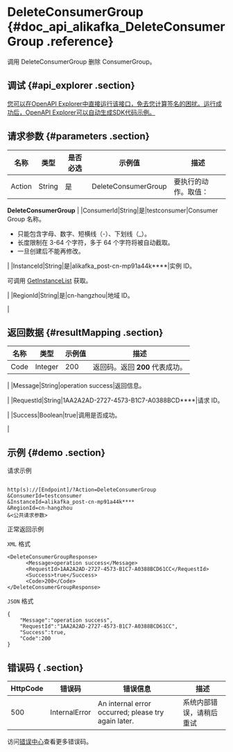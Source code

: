 # DeleteConsumerGroup {#doc_api_alikafka_DeleteConsumerGroup .reference}

调用 DeleteConsumerGroup 删除 ConsumerGroup。

## 调试 {#api_explorer .section}

[您可以在OpenAPI Explorer中直接运行该接口，免去您计算签名的困扰。运行成功后，OpenAPI Explorer可以自动生成SDK代码示例。](https://api.aliyun.com/#product=alikafka&api=DeleteConsumerGroup&type=RPC&version=2018-10-15)

## 请求参数 {#parameters .section}

|名称|类型|是否必选|示例值|描述|
|--|--|----|---|--|
|Action|String|是|DeleteConsumerGroup|要执行的动作。取值：

 **DeleteConsumerGroup** |
|ConsumerId|String|是|testconsumer|Consumer Group 名称。

 -   只能包含字母、数字、短横线（-）、下划线（\_）。
-   长度限制在 3-64 个字符，多于 64 个字符将被自动截取。
-   一旦创建后不能再修改。

 |
|InstanceId|String|是|alikafka\_post-cn-mp91a44k\*\*\*\*|实例 ID。

 可调用 [GetInstanceList](https://help.aliyun.com/document_detail/94533.html?spm=a2c4g.11186623.2.13.50a75a5f5ediNK#concept-94533-zh) 获取。

 |
|RegionId|String|是|cn-hangzhou|地域 ID。

 |

## 返回数据 {#resultMapping .section}

|名称|类型|示例值|描述|
|--|--|---|--|
|Code|Integer|200|返回码。返回 **200** 代表成功。

 |
|Message|String|operation success|返回信息。

 |
|RequestId|String|1AA2A2AD-2727-4573-B1C7-A0388BCD\*\*\*\*|请求 ID。

 |
|Success|Boolean|true|调用是否成功。

 |

## 示例 {#demo .section}

请求示例

``` {#request_demo}

http(s)://[Endpoint]/?Action=DeleteConsumerGroup
&ConsumerId=testconsumer
&InstanceId=alikafka_post-cn-mp91a44k****
&RegionId=cn-hangzhou
&<公共请求参数>

```

正常返回示例

`XML` 格式

``` {#xml_return_success_demo}
<DeleteConsumerGroupResponse>
	  <Message>operation success</Message>
	  <RequestId>1AA2A2AD-2727-4573-B1C7-A0388BCD61CC</RequestId>
	  <Success>true</Success>
	  <Code>200</Code>
</DeleteConsumerGroupResponse>
```

`JSON` 格式

``` {#json_return_success_demo}
{
	"Message":"operation success",
	"RequestId":"1AA2A2AD-2727-4573-B1C7-A0388BCD61CC",
	"Success":true,
	"Code":200
}
```

## 错误码 { .section}

|HttpCode|错误码|错误信息|描述|
|--------|---|----|--|
|500|InternalError|An internal error occurred; please try again later.|系统内部错误，请稍后重试|

访问[错误中心](https://error-center.aliyun.com/status/product/alikafka)查看更多错误码。

